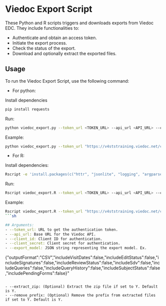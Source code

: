 # Viedoc Export Script

These Python and R scripts triggers and downloads exports from Viedoc EDC. They include functionalities to:
- Authenticate and obtain an access token.
- Initiate the export process.
- Check the status of the export.
- Download and optionally extract the exported files.

## Usage
To run the Viedoc Export Script, use the following command:

- For python: 

Install dependencies

```sh
pip install requests
```
Run:

```sh
python viedoc_export.py --token_url <TOKEN_URL> --api_url <API_URL> --client_id <CLIENT_ID> --client_secret <CLIENT_SECRET> --export_model <EXPORT_MODEL> [--output_path <OUTPUT_PATH>][--extract_zip Y/N] [--remove_prefix Y/N]
```
Example:

```sh
python viedoc_export.py --token_url "https://v4ststraining.viedoc.net/connect/token" --api_url "https://v4apitraining.viedoc.net" --client_id "84731234-1234-1234-1234-1234cf658d98" --client_secret "FAaaTZaxxxxxxxxxxxxxxxxxxxxxxJzfw" --export_model '{"outputFormat":"CSV","includeVisitDates":true}'
```

- For R:

Install dependencies:

```sh
Rscript -e 'install.packages(c("httr", "jsonlite", "logging", "argparse", "stringr", "tools", "zip"), repos = "https://cran.r-project.org")'
```
Run: 

```sh
Rscript viedoc_export.R --token_url <TOKEN_URL> --api_url <API_URL> --client_id <CLIENT_ID> --client_secret <CLIENT_SECRET> --export_model <EXPORT_MODEL> [--output_path <OUTPUT_PATH>] [--extract_zip Y/N] [--remove_prefix Y/N]
```

Example:
```sh
Rscript viedoc_export.R --token_url "https://v4ststraining.viedoc.net/connect/token" --api_url "https://v4apitraining.viedoc.net" --client_id "84731234-1234-1234-1234-1234cf658d98" --client_secret "FAaaTZaxxxxxxxxxxxxxxxxxxxxxxJzfw" --export_model '{"outputFormat":"CSV","includeVisitDates":true}'
```sh

## Arguments:
- --token_url: URL to get the authentication token.
- --api_url: Base URL for the Viedoc API.
- --client_id: Client ID for authentication.
- --client_secret: Client secret for authentication.
- --export_model: JSON string representing the export model. Ex. 

```
{"outputFormat":"CSV","includeVisitDates":false,"includeEditStatus":false,"includeSignatures":false,"includeReviewStatus":false,"includeSdv":false,"includeQueries":false,"includeQueryHistory":false,"includeSubjectStatus":false,"includePendingForms":false}"
```

- --extract_zip: (Optional) Extract the zip file if set to Y. Default is Y.
- --remove_prefix: (Optional) Remove the prefix from extracted files if set to Y. Default is Y.